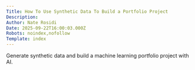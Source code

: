 ```yaml
---
Title: How To Use Synthetic Data To Build a Portfolio Project
Description: 
Author: Nate Rosidi
Date: 2025-09-22T16:00:03.000Z
Robots: noindex,nofollow
Template: index
---
```

Generate synthetic data and build a machine learning portfolio project with AI.